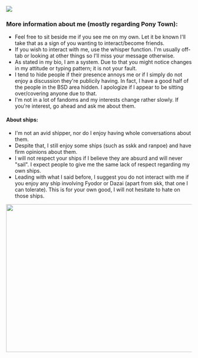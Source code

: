 ![](https://64.media.tumblr.com/15dd539bcb4beb030808ece70c1e1c84/7aaf352ab78e92c2-5a/s2048x3072/1c0ddd667528820badeb20183dc2dacb55941acb.pnj)
### More information about me (mostly regarding Pony Town):
+ Feel free to sit beside me if you see me on my own. Let it be known I'll take that as a sign of you wanting to interact/become friends.
+ If you wish to interact with me, use the whisper function. I'm usually off-tab or looking at other things so I'll miss your message otherwise.
+ As stated in my bio, I am a system. Due to that you might notice changes in my attitude or typing pattern; it is not your fault.
+ I tend to hide people if their presence annoys me or if I simply do not enjoy a discussion they're publicily having. In fact, I have a good half of the people in the BSD area hidden. I apologize if I appear to be sitting over/covering anyone due to that.
+ I'm not in a lot of fandoms and my interests change rather slowly. If you're interest, go ahead and ask me about them.

#### About ships:
+ I'm not an avid shipper, nor do I enjoy having whole conversations about them.
+ Despite that, I still enjoy some ships (such as sskk and ranpoe) and have firm opinions about them.
+ I will not respect your ships if I believe they are absurd and will never "sail". I expect people to give me the same lack of respect regarding my own ships.
+ Leading with what I said before, I suggest you do not interact with me if you enjoy any ship involving Fyodor or Dazai (apart from skk, that one I can tolerate). This is for your own good, I will not hesitate to hate on those ships.

<p align="center">
  <img width="900" height="400" src="https://i.pinimg.com/736x/78/0e/19/780e19bb2b6c25af764890691d51e15b.jpg">
</p>

